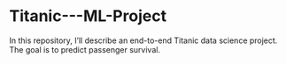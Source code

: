 # Titanic---ML-Project
In this repository, I’ll describe an end-to-end Titanic data science project. The goal is to predict passenger survival.
